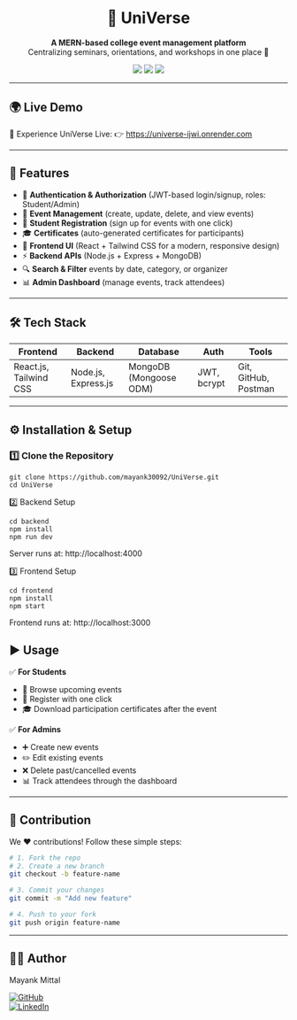 <h1 align="center">🌌 UniVerse</h1>

<p align="center">
  <b>A MERN-based college event management platform</b><br>
  Centralizing seminars, orientations, and workshops in one place 🚀
</p>

<p align="center">
  <img src="https://img.shields.io/badge/MERN-Stack-blueviolet?style=for-the-badge&logo=mongodb&logoColor=white" />
  <img src="https://img.shields.io/badge/License-MIT-green?style=for-the-badge" />
  <img src="https://img.shields.io/badge/Contributions-Welcome-orange?style=for-the-badge" />
</p>

---

## 🌍 Live Demo
🚀 Experience UniVerse Live:
👉 https://universe-ijwi.onrender.com

---

## 🚀 Features
- 🔐 **Authentication & Authorization** (JWT-based login/signup, roles: Student/Admin)  
- 📅 **Event Management** (create, update, delete, and view events)  
- 📝 **Student Registration** (sign up for events with one click)  
- 🎓 **Certificates** (auto-generated certificates for participants)  
- 🎨 **Frontend UI** (React + Tailwind CSS for a modern, responsive design)  
- ⚡ **Backend APIs** (Node.js + Express + MongoDB)  
- 🔍 **Search & Filter** events by date, category, or organizer  
- 📊 **Admin Dashboard** (manage events, track attendees)  

---

## 🛠️ Tech Stack

| Frontend | Backend | Database | Auth | Tools |
|----------|---------|----------|------|-------|
| React.js, Tailwind CSS | Node.js, Express.js | MongoDB (Mongoose ODM) | JWT, bcrypt | Git, GitHub, Postman |

---

## ⚙️ Installation & Setup

### 1️⃣ Clone the Repository
```
git clone https://github.com/mayank30092/UniVerse.git
cd UniVerse
```
2️⃣ Backend Setup
```
cd backend
npm install
npm run dev
```
Server runs at: http://localhost:4000

3️⃣ Frontend Setup
```
cd frontend
npm install
npm start
```
Frontend runs at: http://localhost:3000

## ▶️ Usage

✅ **For Students**
- 📅 Browse upcoming events  
- 📝 Register with one click  
- 🎓 Download participation certificates after the event  

✅ **For Admins**
- ➕ Create new events  
- ✏️ Edit existing events  
- ❌ Delete past/cancelled events  
- 📊 Track attendees through the dashboard  

---

## 🤝 Contribution

We ❤️ contributions! Follow these simple steps:  

```bash
# 1. Fork the repo
# 2. Create a new branch
git checkout -b feature-name

# 3. Commit your changes
git commit -m "Add new feature"

# 4. Push to your fork
git push origin feature-name
```
---

## 👨‍💻 Author  

Mayank Mittal  

[![GitHub](https://img.shields.io/badge/GitHub-mayank30092-181717?style=for-the-badge&logo=github)](https://github.com/mayank30092)  
[![LinkedIn](https://img.shields.io/badge/LinkedIn-Mayank%20Mittal-0A66C2?style=for-the-badge&logo=linkedin&logoColor=white)](https://www.linkedin.com/in/mayankmittal30092)  

